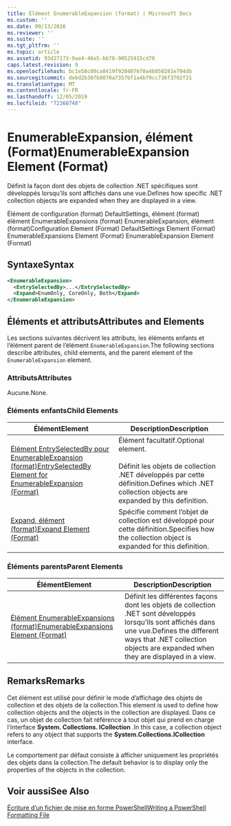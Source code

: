 ```yaml
---
title: Élément EnumerableExpansion (format) | Microsoft Docs
ms.custom: ''
ms.date: 09/13/2016
ms.reviewer: ''
ms.suite: ''
ms.tgt_pltfrm: ''
ms.topic: article
ms.assetid: 93d27173-9ae4-46e5-bb78-90525915cd70
caps.latest.revision: 9
ms.openlocfilehash: bc1e58c00ca8419f9204076f0a46050281e704db
ms.sourcegitcommit: debd2b38fb8070a7357bf1a4bf9cc736f3702f31
ms.translationtype: MT
ms.contentlocale: fr-FR
ms.lasthandoff: 12/05/2019
ms.locfileid: "72368748"
---
```

# <a name="enumerableexpansion-element-format"></a><span data-ttu-id="30184-102">EnumerableExpansion, élément (Format)</span><span class="sxs-lookup"><span data-stu-id="30184-102">EnumerableExpansion Element (Format)</span></span>

<span data-ttu-id="30184-103">Définit la façon dont des objets de collection .NET spécifiques sont développés lorsqu’ils sont affichés dans une vue.</span><span class="sxs-lookup"><span data-stu-id="30184-103">Defines how specific .NET collection objects are expanded when they are displayed in a view.</span></span>

<span data-ttu-id="30184-104">Élément de configuration (format) DefaultSettings, élément (format) élément EnumerableExpansions (format) EnumerableExpansion, élément (format)</span><span class="sxs-lookup"><span data-stu-id="30184-104">Configuration Element (Format) DefaultSettings Element (Format) EnumerableExpansions Element (Format) EnumerableExpansion Element (Format)</span></span>

## <a name="syntax"></a><span data-ttu-id="30184-105">Syntaxe</span><span class="sxs-lookup"><span data-stu-id="30184-105">Syntax</span></span>

```xml
<EnumerableExpansion>
  <EntrySelectedBy>...</EntrySelectedBy>
  <Expand>EnumOnly, CoreOnly, Both</Expand>
</EnumerableExpansion>
```

## <a name="attributes-and-elements"></a><span data-ttu-id="30184-106">Éléments et attributs</span><span class="sxs-lookup"><span data-stu-id="30184-106">Attributes and Elements</span></span>

<span data-ttu-id="30184-107">Les sections suivantes décrivent les attributs, les éléments enfants et l’élément parent de l’élément `EnumerableExpansion`.</span><span class="sxs-lookup"><span data-stu-id="30184-107">The following sections describe attributes, child elements, and the parent element of the `EnumerableExpansion` element.</span></span>

### <a name="attributes"></a><span data-ttu-id="30184-108">Attributs</span><span class="sxs-lookup"><span data-stu-id="30184-108">Attributes</span></span>

<span data-ttu-id="30184-109">Aucune.</span><span class="sxs-lookup"><span data-stu-id="30184-109">None.</span></span>

### <a name="child-elements"></a><span data-ttu-id="30184-110">Éléments enfants</span><span class="sxs-lookup"><span data-stu-id="30184-110">Child Elements</span></span>

|<span data-ttu-id="30184-111">Élément</span><span class="sxs-lookup"><span data-stu-id="30184-111">Element</span></span>|<span data-ttu-id="30184-112">Description</span><span class="sxs-lookup"><span data-stu-id="30184-112">Description</span></span>|
|-------------|-----------------|
|[<span data-ttu-id="30184-113">Élément EntrySelectedBy pour EnumerableExpansion (format)</span><span class="sxs-lookup"><span data-stu-id="30184-113">EntrySelectedBy Element for EnumerableExpansion (Format)</span></span>](./entryselectedby-element-for-enumerableexpansion-format.md)|<span data-ttu-id="30184-114">Élément facultatif.</span><span class="sxs-lookup"><span data-stu-id="30184-114">Optional element.</span></span><br /><br /> <span data-ttu-id="30184-115">Définit les objets de collection .NET développés par cette définition.</span><span class="sxs-lookup"><span data-stu-id="30184-115">Defines which .NET collection objects are expanded by this definition.</span></span>|
|[<span data-ttu-id="30184-116">Expand, élément (format)</span><span class="sxs-lookup"><span data-stu-id="30184-116">Expand Element (Format)</span></span>](./expand-element-format.md)|<span data-ttu-id="30184-117">Spécifie comment l’objet de collection est développé pour cette définition.</span><span class="sxs-lookup"><span data-stu-id="30184-117">Specifies how the collection object is expanded for this definition.</span></span>|

### <a name="parent-elements"></a><span data-ttu-id="30184-118">Éléments parents</span><span class="sxs-lookup"><span data-stu-id="30184-118">Parent Elements</span></span>

|<span data-ttu-id="30184-119">Élément</span><span class="sxs-lookup"><span data-stu-id="30184-119">Element</span></span>|<span data-ttu-id="30184-120">Description</span><span class="sxs-lookup"><span data-stu-id="30184-120">Description</span></span>|
|-------------|-----------------|
|[<span data-ttu-id="30184-121">Élément EnumerableExpansions (format)</span><span class="sxs-lookup"><span data-stu-id="30184-121">EnumerableExpansions Element (Format)</span></span>](./enumerableexpansions-element-format.md)|<span data-ttu-id="30184-122">Définit les différentes façons dont les objets de collection .NET sont développés lorsqu’ils sont affichés dans une vue.</span><span class="sxs-lookup"><span data-stu-id="30184-122">Defines the different ways that .NET collection objects are expanded when they are displayed in a view.</span></span>|

## <a name="remarks"></a><span data-ttu-id="30184-123">Remarks</span><span class="sxs-lookup"><span data-stu-id="30184-123">Remarks</span></span>

<span data-ttu-id="30184-124">Cet élément est utilisé pour définir le mode d’affichage des objets de collection et des objets de la collection.</span><span class="sxs-lookup"><span data-stu-id="30184-124">This element is used to define how collection objects and the objects in the collection are displayed.</span></span> <span data-ttu-id="30184-125">Dans ce cas, un objet de collection fait référence à tout objet qui prend en charge l’interface **System. Collections. ICollection** .</span><span class="sxs-lookup"><span data-stu-id="30184-125">In this case, a collection object refers to any object that supports the  **System.Collections.ICollection** interface.</span></span>

<span data-ttu-id="30184-126">Le comportement par défaut consiste à afficher uniquement les propriétés des objets dans la collection.</span><span class="sxs-lookup"><span data-stu-id="30184-126">The default behavior is to display only the properties of the objects in the collection.</span></span>

## <a name="see-also"></a><span data-ttu-id="30184-127">Voir aussi</span><span class="sxs-lookup"><span data-stu-id="30184-127">See Also</span></span>

[<span data-ttu-id="30184-128">Écriture d’un fichier de mise en forme PowerShell</span><span class="sxs-lookup"><span data-stu-id="30184-128">Writing a PowerShell Formatting File</span></span>](./writing-a-powershell-formatting-file.md)
